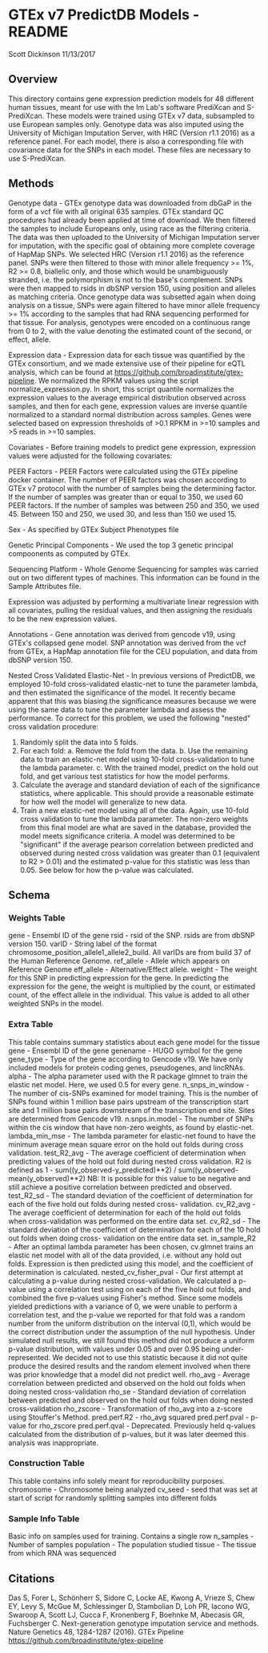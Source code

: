 GTEx v7 PredictDB Models - README
=================================
Scott Dickinson
11/13/2017
## Overview
This directory contains gene expression prediction models for 48 different human
tissues, meant for use with the Im Lab's software PrediXcan and S-PrediXcan.
These models were trained using GTEx v7 data, subsampled to use European samples
only. Genotype data was also imputed using the University of Michigan Imputation
Server, with HRC (Version r1.1 2016) as a reference panel. For each model, there
is also a corresponding file with covariance data for the SNPs in each model.
These files are necessary to use S-PrediXcan.
## Methods

Genotype data - GTEx genotype data was downloaded from dbGaP in the form of a
vcf file with all original 635 samples. GTEx standard QC procedures had already
been applied at time of download.  We then filtered the samples to include
Europeans only, using race as the filtering criteria. The data was then uploaded
to the University of Michigan Imputation server for imputation, with the
specific goal of obtaining more complete coverage of HapMap SNPs. We selected
HRC (Version r1.1 2016) as the reference panel. SNPs were then filtered to those
with minor allele frequency >= 1%, R2 >= 0.8, biallelic only, and those which
would be unambiguously stranded, i.e. the polymorphism is not to the base's
complement. SNPs were then mapped to rsids in dbSNP version 150, using position
and alleles as matching criteria. Once genotype data was subsetted again when
doing analysis on a tissue, SNPs were again filtered to have minor allele
frequency >= 1% according to the samples that had RNA sequencing performed for
that tissue. For analysis, genotypes were encoded on a continuous range from 0
to 2, with the value denoting the estimated count of the second, or effect,
allele.

Expression data - Expression data for each tissue was quantified by the GTEx
consortium, and we made extensive use of their pipeline for eQTL analysis, which
can be found at https://github.com/broadinstitute/gtex-pipeline. We normalized
the RPKM values using the script normalize_expression.py. In short, this script
quantile normalizes the expression values to the average empirical distribution
observed across samples, and then for each gene, expression values are inverse
quantile normalized to a standard normal distribution across samples. Genes were
selected based on expression thresholds of >0.1 RPKM in >=10 samples and >5
reads in >=10 samples.

Covariates - Before training models to predict gene expression, expression
values were adjusted for the following covariates:
   
PEER Factors - PEER Factors were calculated using the GTEx pipeline docker
container.  The number of PEER factors was chosen according to GTEx v7
protocol with the number of samples being the determining factor. If the
number of samples was greater than or equal to 350, we used 60 PEER factors.
If the number of samples was between 250 and 350, we used 45. Between 150
and 250, we used 30, and less than 150 we used 15.
    
Sex - As specified by GTEx Subject Phenotypes file
    
Genetic Principal Components - We used the top 3 genetic principal
compoonents as computed by GTEx.
    
Sequencing Platform - Whole Genome Sequencing for samples was carried out on
two different types of machines. This information can be found in the Sample
Attributes file.
    
Expression was adjusted by performing a multivariate linear regression with all
covariates, pulling the residual values, and then assigning the residuals to be
the new expression values.


Annotations - Gene annotation was derived from gencode v19, using GTEx's
collapsed gene model. SNP annotation was derived from the vcf from GTEx, a
HapMap annotation file for the CEU population, and data from dbSNP version 150.


Nested Cross Validated Elastic-Net - In previous versions of PredictDB, we
employed 10-fold cross-validated elastic-net to tune the parameter lambda, and
then estimated the significance of the model. It recently became apparent that
this was biasing the significance measures because we were using the same data
to tune the parameter lambda and assess the performance. To correct for this
problem, we used the following "nested" cross validation procedure:
1. Randomly split the data into 5 folds.
2. For each fold:
    a. Remove the fold from the data.
    b. Use the remaining data to train an elastic-net model using 10-fold
    cross-validation to tune the lambda parameter.
    c. With the trained model, predict on the hold out fold, and get various
    test statistics for how the model performs.
3. Calculate the average and standard deviation of each of the significance
statistics, where applicable. This should provide a reasonable estimate for how
well the model will generalize to new data.
4. Train a new elastic-net model using all of the data. Again, use 10-fold cross
validation to tune the lambda parameter. The non-zero weights from this final
model are what are saved in the database, provided the model meets significance
criteria.
A model was determined to be "significant" if the average pearson correlation
between predicted and observed during nested cross validation was greater than
0.1 (equivalent to R2 > 0.01) and the estimated p-value for this statistic was
less than 0.05. See below for how the p-value was calculated.

## Schema
### Weights Table
gene - Ensembl ID of the gene
rsid - rsid of the SNP. rsids are from dbSNP version 150.
varID - String label of the format chromosome_position_allele1_allele2_build.
All varIDs are from build 37 of the Human Reference Genome.
ref_allele - Allele which appears on Reference Genome
eff_allele - Alternative/Effect allele.
weight - The weight for this SNP in predicting expression for the gene. In
predicting the expression for the gene, the weight is multiplied by the count,
or estimated count, of the effect allele in the individual. This value is added
to all other weighted SNPs in the model.

### Extra Table
This table contains summary statistics about each gene model for the tissue
gene - Ensembl ID of the gene
genename - HUGO symbol for the gene
gene_type - Type of the gene according to Gencode v19. We have only included
models for protein coding genes, pseudogenes, and lincRNAs.
alpha - The alpha parameter used with the R package glmnet to train the elastic
net model. Here, we used 0.5 for every gene.
n_snps_in_window - The number of cis-SNPs examined for model training.  This is
the number of SNPs found within 1 million base pairs upstream of the
transcription start site and 1 million base pairs downstream of the
transcription end site. Sites are determined from Gencode v19.
n.snps.in.model - The number of SNPs within the cis window that have
non-zero weights, as found by elastic-net.
lambda_min_mse - The lambda parameter for elastic-net found to have the minimum
average mean square error on the hold out folds during cross validation.
test_R2_avg - The average coefficient of determination when predicting values of
the hold out fold during nested cross validation.  R2 is defined as
  1 - sum((y_observed-y_predicted)**2) / sum((y_observed-mean(y_observed)**2)
NB: It is possible for this value to be negative and still achieve a positive
correlation between predicted and observed.
test_R2_sd - The standard deviation of the coefficient of determination for each
of the five hold out folds during nested cross- validation.
cv_R2_avg - The average coefficient of determination for each of the hold out
folds when cross-validation was performed on the entire data set.
cv_R2_sd - The standard deviation of the coefficient of determination for each
of the 10 hold out folds when doing cross- validation on the entire data set.
in_sample_R2 - After an optimal lambda parameter has been chosen, cv.glmnet
trains an elastic net model with all of the data provided, i.e. without any hold
out folds. Expression is then predicted using this model, and the coefficient of
determination is calculated.
nested_cv_fisher_pval - Our first attempt at calculating a p-value during nested
cross-validation. We calculated a p-value using a correlation test using on each
of the five hold out folds, and combined the five p-values using Fisher's
method. Since some models yielded predictions with a variance of 0, we were
unable to perform a correlation test, and the p-value we reported for that fold
was a random number from the uniform distribution on the interval (0,1), which
would be the correct distribution under the assumption of the null hypothesis.
Under simulated null results, we still found this method did not produce a
uniform p-value distribution, with values under 0.05 and over 0.95 being
under-represented. We decided not to use this statistic because it did not quite
produce the desired results and the random element involved when there was prior
knowledge that a model did not predict well.
rho_avg - Average correlation between predicted and observed on the hold out
folds when doing nested cross-validation
rho_se - Standard deviation of correlation between predicted and observed on the
hold out folds when doing nested cross-validation
rho_zscore - Transformation of rho_avg into a z-score using Stouffer's Method.
pred.perf.R2 - rho_avg squared
pred.perf.pval - p-value for rho_zscore
pred.perf.qval - Deprecated. Previously held q-values calculated from the
distribution of p-values, but it was later deemed this analysis was
inappropriate.
### Construction Table
This table contains info solely meant for reproducibility purposes.
chromosome - Chromosome being analyzed
cv_seed - seed that was set at start of script for randomly splitting samples
into different folds
### Sample Info Table
Basic info on samples used for training. Contains a single row
n_samples - Number of samples
population - The population studied
tissue - The tissue from which RNA was sequenced
## Citations
Das S, Forer L, Schönherr S, Sidore C, Locke AE, Kwong A, Vrieze S, Chew EY,
Levy S, McGue M, Schlessinger D, Stambolian D, Loh PR, Iacono WG, Swaroop A,
Scott LJ, Cucca F, Kronenberg F, Boehnke M, Abecasis GR, Fuchsberger C.
Next-generation genotype imputation service and methods. Nature Genetics 48,
1284-1287 (2016).
GTEx Pipeline https://github.com/broadinstitute/gtex-pipeline


